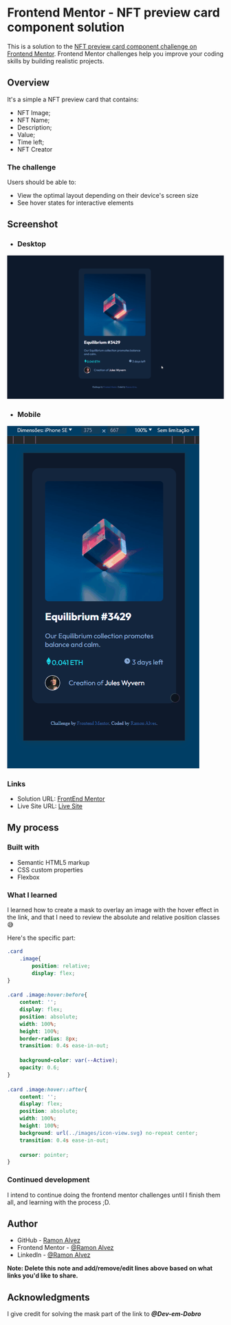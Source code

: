 # Frontend Mentor - NFT preview card component solution

This is a solution to the [NFT preview card component challenge on Frontend Mentor](https://www.frontendmentor.io/challenges/nft-preview-card-component-SbdUL_w0U). Frontend Mentor challenges help you improve your coding skills by building realistic projects. 

## Overview

It's a simple a NFT preview card that contains:
- NFT Image;
- NFT Name;
- Description;
- Value;
- Time left;
- NFT Creator

### The challenge

Users should be able to:

- View the optimal layout depending on their device's screen size
- See hover states for interactive elements

## Screenshot

- ### Desktop
![Desktop Preview](./src/video/Desktop-Preview.gif)

- ### Mobile
![Mobile Preview](./src/video/Mobile-Preview.gif)


### Links

- Solution URL: [FrontEnd Mentor](https://www.frontendmentor.io/solutions/-html5-e-css-7-newbie-nft-preview-card-rKXSoorklk)
- Live Site URL: [Live Site](https://ramon-alvez.github.io/Frontend-Mentor-HTML-CSS-Newbie-NFT-Preview-Card/)

## My process

### Built with

- Semantic HTML5 markup
- CSS custom properties
- Flexbox

### What I learned

I learned how to create a mask to overlay an image with the hover effect in the link, and that I need to review the absolute and relative position classes 😅

Here's the specific part:

```css
.card 
    .image{
        position: relative;
        display: flex;
}

.card .image:hover:before{
    content: '';
    display: flex;
    position: absolute;
    width: 100%;
    height: 100%;
    border-radius: 8px;
    transition: 0.4s ease-in-out;

    background-color: var(--Active);
    opacity: 0.6;
}

.card .image:hover::after{
    content: '';
    display: flex;
    position: absolute;
    width: 100%;
    height: 100%;
    background: url(../images/icon-view.svg) no-repeat center;
    transition: 0.4s ease-in-out;

    cursor: pointer;
}

```

### Continued development

I intend to continue doing the frontend mentor challenges until I finish them all, and learning with the process ;D.

## Author

- GitHub - [Ramon Alvez](https://github.com/Ramon-Alvez)
- Frontend Mentor - [@Ramon Alvez](https://www.frontendmentor.io/profile/Ramon-Alvez)
- LinkedIn - [@Ramon Alvez](https://www.linkedin.com/in/ramon-alvez/)

**Note: Delete this note and add/remove/edit lines above based on what links you'd like to share.**

## Acknowledgments


I give credit for solving the mask part of the link to ***@Dev-em-Dobro***
